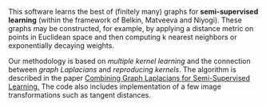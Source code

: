 This software learns the best of (finitely many) graphs for **semi-supervised learning** (within the framework of Belkin, Matveeva and Niyogi). These graphs may be constructed, for example, by applying a distance metric on points in Euclidean space and then computing k nearest neighbors or exponentially decaying weights. 

Our methodology is based on *multiple kernel learning* and the connection between *graph Laplacians* and *reproducing kernels*. 
The algorithm is described in the paper [Combining Graph Laplacians for Semi-Supervised Learning.](http://papers.nips.cc/paper/2938-combining-graph-laplacians-for-semi-supervised-learning.pdf)
The code also includes implementation of a few image transformations such as tangent distances.


